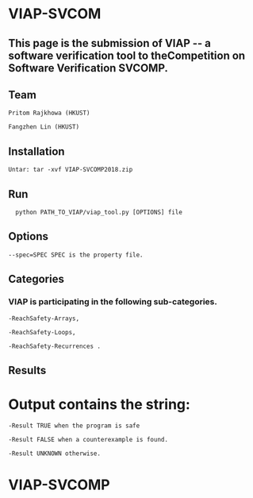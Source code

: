 # VIAP-SVCOM

## This page is the submission of VIAP -- a software verification tool to theCompetition on Software Verification SVCOMP.

## Team
```
Pritom Rajkhowa (HKUST)
```
```
Fangzhen Lin (HKUST)
```

## Installation
```
Untar: tar -xvf VIAP-SVCOMP2018.zip
```

## Run
```
  python PATH_TO_VIAP/viap_tool.py [OPTIONS] file
 ```
  
## Options
```
--spec=SPEC SPEC is the property file.
```
## Categories
### VIAP is participating in the following sub-categories.
```
-ReachSafety-Arrays, 
```
```
-ReachSafety-Loops,
```
```
-ReachSafety-Recurrences .
```
## Results
# Output contains the string:
```
-Result TRUE when the program is safe
```
```
-Result FALSE when a counterexample is found.
```
```
-Result UNKNOWN otherwise.
```
# VIAP-SVCOMP
